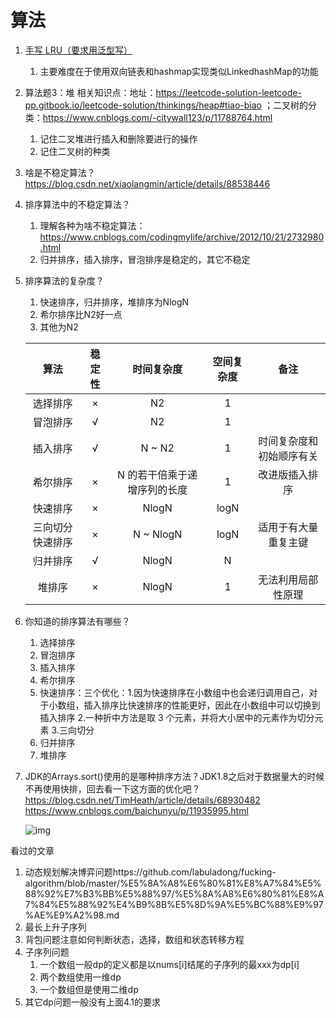 # 算法

1. [手写 LRU（要求用泛型写）](https://labuladong.gitee.io/algo/%E9%AB%98%E9%A2%91%E9%9D%A2%E8%AF%95%E7%B3%BB%E5%88%97/LRU%E7%AE%97%E6%B3%95.html)
   1. 主要难度在于使用双向链表和hashmap实现类似LinkedhashMap的功能
2. 算法题3：堆 相关知识点：地址：https://leetcode-solution-leetcode-pp.gitbook.io/leetcode-solution/thinkings/heap#tiao-biao ；二叉树的分类：https://www.cnblogs.com/-citywall123/p/11788764.html
   1. 记住二叉堆进行插入和删除要进行的操作
   2. 记住二叉树的种类
3. 啥是不稳定算法？https://blog.csdn.net/xiaolangmin/article/details/88538446
4. 排序算法中的不稳定算法？
   1. 理解各种为啥不稳定算法：https://www.cnblogs.com/codingmylife/archive/2012/10/21/2732980.html
   2. 归并排序，插入排序，冒泡排序是稳定的，其它不稳定
5.  排序算法的复杂度？

    1. 快速排序，归并排序，堆排序为NlogN
    2. 希尔排序比N2好一点
    3. 其他为N2

    |    算法    | 稳定性 |      时间复杂度      | 空间复杂度 |      备注      |
    | :------: | :-: | :-------------: | :---: | :----------: |
    |   选择排序   |  ×  |        N2       |   1   |              |
    |   冒泡排序   |  √  |        N2       |   1   |              |
    |   插入排序   |  √  |     N \~ N2     |   1   | 时间复杂度和初始顺序有关 |
    |   希尔排序   |  ×  | N 的若干倍乘于递增序列的长度 |   1   |    改进版插入排序   |
    |   快速排序   |  ×  |      NlogN      |  logN |              |
    | 三向切分快速排序 |  ×  |    N \~ NlogN   |  logN |  适用于有大量重复主键  |
    |   归并排序   |  √  |      NlogN      |   N   |              |
    |    堆排序   |  ×  |      NlogN      |   1   |   无法利用局部性原理  |
6. 你知道的排序算法有哪些？
   1. 选择排序
   2. 冒泡排序
   3. 插入排序
   4. 希尔排序
   5. 快速排序：三个优化：1.因为快速排序在小数组中也会递归调用自己，对于小数组，插入排序比快速排序的性能更好，因此在小数组中可以切换到插入排序 2.一种折中方法是取 3 个元素，并将大小居中的元素作为切分元素 3.三向切分
   6. 归并排序
   7. 堆排序
7.  JDK的Arrays.sort()使用的是哪种排序方法？JDK1.8之后对于数据量大的时候不再使用快排，回去看一下这方面的优化吧？https://blog.csdn.net/TimHeath/article/details/68930482 https://www.cnblogs.com/baichunyu/p/11935995.html

    ![img](https://img2018.cnblogs.com/i-beta/1701765/201911/1701765-20191126153931611-191817306.png)

看过的文章

1. 动态规划解决博弈问题https://github.com/labuladong/fucking-algorithm/blob/master/%E5%8A%A8%E6%80%81%E8%A7%84%E5%88%92%E7%B3%BB%E5%88%97/%E5%8A%A8%E6%80%81%E8%A7%84%E5%88%92%E4%B9%8B%E5%8D%9A%E5%BC%88%E9%97%AE%E9%A2%98.md
2. 最长上升子序列
3. 背包问题注意如何判断状态，选择，数组和状态转移方程
4. 子序列问题
   1. 一个数组一般dp的定义都是以nums\[i]结尾的子序列的最xxx为dp\[i]
   2. 两个数组使用一维dp
   3. 一个数组但是使用二维dp
5. 其它dp问题一般没有上面4.1的要求
